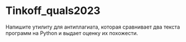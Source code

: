 # Tinkoff_quals2023
Напишите утилиту для антиплагиата, которая сравнивает два текста программ на Python и выдает оценку их похожести.
